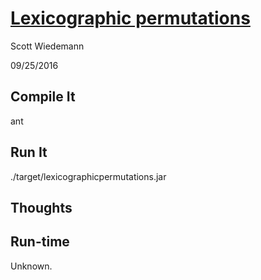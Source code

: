 [Lexicographic permutations](http://projecteuler.net/problem=24)
====================
Scott Wiedemann

09/25/2016

Compile It
----------
ant


Run It
------
./target/lexicographicpermutations.jar

Thoughts
--------


Run-time
--------
Unknown.
